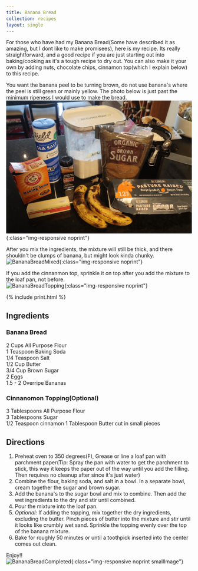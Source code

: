 ```yaml
---
title: Banana Bread
collection: recipes
layout: single
---
```


For those who have had my Banana Bread(Some have described it as amazing, but I dont like to make promisees), here is my recipe.  Its really straightforward, and a good recipe if you are just starting out into baking/cooking as it's a tough recipe to dry out.  You can also make it your own by adding nuts, chocolate chips, cinnamon top(which I explain below) to this recipe.  

You want the banana peel to be turning brown, do not use banana's where the peel is still green or mainly yellow.  The photo below is just past the minimum ripeness I would use to make the bread.  
![BananaBreadIngredients](/assets/img/BananaBreadIngredients.JPG){:class="img-responsive noprint"}

After you mix the ingredients, the mixture will still be thick, and there shouldn't be clumps of banana, but might look kinda chunky.  
![BananaBreadMixed](/assets/img/BananaBreadMixed.JPG){:class="img-responsive noprint"}

If you add the cinnanmon top, sprinkle it on top after you add the mixture to the loaf pan, not before.  
![BananaBreadTopping](/assets/img/BananaBreadTopping.JPG){:class="img-responsive noprint"}

{% include print.html %}

## Ingredients  
### Banana Bread  
2 Cups All Purpose Flour  
1 Teaspoon Baking Soda  
1/4 Teaspoon Salt  
1/2 Cup Butter  
3/4 Cup Brown Sugar  
2 Eggs  
1.5 - 2 Overripe Bananas  

### Cinnanomon Topping(Optional)  
3 Tablespoons All Purpose Flour  
3 Tablespoons Sugar  
1/2 Teaspoon cinnamon
1 Tablespoon Butter cut in small pieces

## Directions  
1. Preheat oven to 350 degrees(F), Grease or line a loaf pan with parchment paper(Tip: Spray the pan with water to get the parchment to stick, this way it keeps the paper out of the way until you add the filling.  Then requires no cleanup after since it's just water)  
2. Combine the flour, baking soda, and salt in a bowl.  In a separate bowl, cream together the sugar and brown sugar.  
3. Add the banana's to the sugar bowl and mix to combine.  Then add the wet ingredients to the dry and stir until combined.  
4. Pour the mixture into the loaf pan.  
5. *Optional:* If adding the topping, mix together the dry ingredients, excluding the butter.  Pinch pieces of butter into the mixture and stir until it looks like crumbly wet sand.  Sprinkle the topping evenly over the top of the banana mixture.
6. Bake for roughly 50 minutes or until a toothpick inserted into the center comes out clean.  

Enjoy!!  
![BananaBreadCompleted](/assets/img/BananaBreadCompleted.JPG){:class="img-responsive noprint smallImage"}